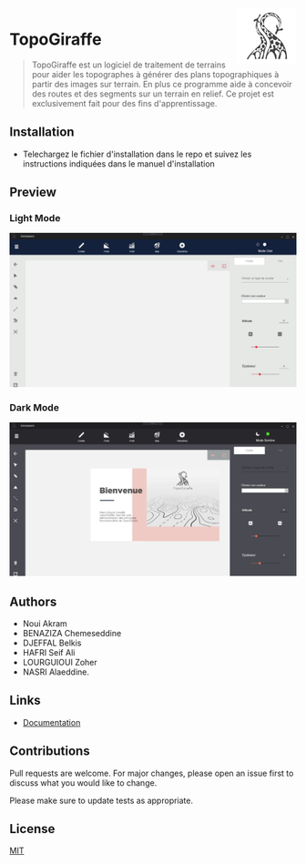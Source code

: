 <img src="Screenshots/logogris.png"  align="right" height="100" />

# TopoGiraffe

>TopoGiraffe est un logiciel de traitement de terrains pour aider les topographes à générer des plans topographiques à partir des images sur terrain. En plus ce programme aide à concevoir des routes et des segments sur un terrain en relief. Ce projet est exclusivement fait pour des fins d'apprentissage.

## Installation

- Telechargez le fichier d'installation dans le repo et suivez les instructions indiquées dans le manuel d'installation 

## Preview
### Light Mode 
![](Screenshots/TopoLight.JPG)
### Dark Mode
![](Screenshots/TopoDark.JPG)


## Authors
 - Noui Akram
- BENAZIZA Chemeseddine 
- DJEFFAL Belkis
- HAFRI Seif Ali 
- LOURGUIOUI Zoher 
- NASRI Alaeddine.

## Links
* [Documentation](https://aimeos.org/docs/TYPO3)

## Contributions

Pull requests are welcome. For major changes, please open an issue first to discuss what you would like to change.

Please make sure to update tests as appropriate.

## License
[MIT](https://choosealicense.com/licenses/mit/)
